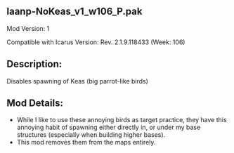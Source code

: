 laanp-NoKeas_v1_w106_P.pak
----------------------------------------------------------------------
Mod Version: 1

Compatible with Icarus Version: Rev. 2.1.9.118433 (Week: 106)

## Description:
Disables spawning of Keas (big parrot-like birds)

## Mod Details:
- While I like to use these annoying birds as target practice, they have this annoying habit of spawning either directly in, 
  or under my base structures (especially when building higher bases).
- This mod removes them from the maps entirely.


















































